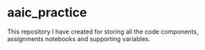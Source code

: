 # aaic_practice
This repository I have created for storing all the code components, assignments notebooks and supporting variables. 
